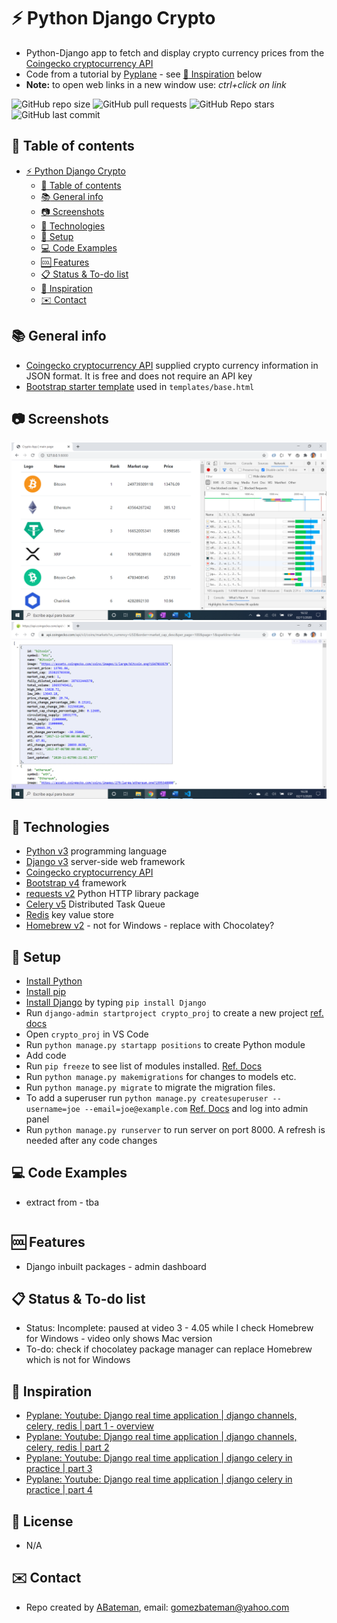 # :zap: Python Django Crypto

* Python-Django app to fetch and display crypto currency prices from the [Coingecko cryptocurrency API](https://www.coingecko.com/en/api)
* Code from a tutorial by [Pyplane](https://www.youtube.com/channel/UCQtHyVB4O4Nwy1ff5qQnyRw) - see [:clap: Inspiration](#clap-inspiration) below
* **Note:** to open web links in a new window use: _ctrl+click on link_

![GitHub repo size](https://img.shields.io/github/repo-size/AndrewJBateman/python-django-crypto?style=plastic)
![GitHub pull requests](https://img.shields.io/github/issues-pr/AndrewJBateman/python-django-crypto?style=plastic)
![GitHub Repo stars](https://img.shields.io/github/stars/AndrewJBateman/python-django-crypto?style=plastic)
![GitHub last commit](https://img.shields.io/github/last-commit/AndrewJBateman/python-django-crypto?style=plastic)


## :page_facing_up: Table of contents

* [:zap: Python Django Crypto](#zap-python-django-crypto)
  * [:page_facing_up: Table of contents](#page_facing_up-table-of-contents)
  * [:books: General info](#books-general-info)
  * [:camera: Screenshots](#camera-screenshots)
  * [:signal_strength: Technologies](#signal_strength-technologies)
  * [:floppy_disk: Setup](#floppy_disk-setup)
  * [:computer: Code Examples](#computer-code-examples)
  * [:cool: Features](#cool-features)
  * [:clipboard: Status & To-do list](#clipboard-status--to-do-list)
  * [:clap: Inspiration](#clap-inspiration)
  * [:envelope: Contact](#envelope-contact)

## :books: General info

* [Coingecko cryptocurrency API](https://www.coingecko.com/en/api) supplied crypto currency information in JSON format. It is free and does not require an API key
* [Bootstrap starter template](https://getbootstrap.com/docs/4.3/getting-started/introduction/) used in `templates/base.html`

## :camera: Screenshots

![screen print](./img/main.png)
![screen print](./img/coingecko.png)

## :signal_strength: Technologies

* [Python v3](https://www.python.org/) programming language
* [Django v3](https://www.djangoproject.com/) server-side web framework
* [Coingecko cryptocurrency API](https://www.coingecko.com/en/api)
* [Bootstrap v4](https://getbootstrap.com/docs/4.5/getting-started/introduction/) framework
* [requests v2](https://pypi.org/project/requests/) Python HTTP library package
* [Celery v5](https://pypi.org/project/celery/) Distributed Task Queue
* [Redis](https://redislabs.com/) key value store
* [Homebrew v2](https://brew.sh/2019/02/02/homebrew-2.0.0/) - not for Windows - replace with Chocolatey?

## :floppy_disk: Setup

* [Install Python](https://docs.python-guide.org/starting/installation/)
* [Install pip](https://docs.python-guide.org/dev/virtualenvs/#installing-pipenv)
* [Install Django](https://docs.djangoproject.com/en/3.1/howto/windows/) by typing `pip install Django`
* Run `django-admin startproject crypto_proj` to create a new project [ref. docs](https://docs.djangoproject.com/en/3.1/intro/tutorial01/)
* Open `crypto_proj` in VS Code
* Run `python manage.py startapp positions` to create Python module
* Add code
* Run `pip freeze` to see list of modules installed. [Ref. Docs](https://pip.pypa.io/en/stable/reference/pip_freeze/)
* Run `python manage.py makemigrations` for changes to models etc.
* Run `python manage.py migrate` to migrate the migration files.
* To add a superuser run `python manage.py createsuperuser --username=joe --email=joe@example.com` [Ref. Docs](https://docs.djangoproject.com/en/3.1/topics/auth/default/) and log into admin panel
* Run `python manage.py runserver` to run server on port 8000. A refresh is needed after any code changes

## :computer: Code Examples

* extract from - tba

```python

```

## :cool: Features

* Django inbuilt packages - admin dashboard

## :clipboard: Status & To-do list

* Status: Incomplete: paused at video 3 - 4.05 while I check Homebrew for Windows - video only shows Mac version
* To-do: check if chocolatey package manager can replace Homebrew which is not for Windows

## :clap: Inspiration

* [Pyplane: Youtube: Django real time application | django channels, celery, redis | part 1 - overview](https://www.youtube.com/watch?v=Ib8UwwnPYsE)
* [Pyplane: Youtube: Django real time application | django channels, celery, redis | part 2](https://www.youtube.com/watch?v=YQRg5Mrg1oY)
* [Pyplane: Youtube: Django real time application | django celery in practice | part 3](https://www.youtube.com/watch?v=DhscKT1t8Vs)
* [Pyplane: Youtube: Django real time application | django celery in practice | part 4](https://www.youtube.com/watch?v=wfVwApNPcHs)

## :file_folder: License

* N/A

## :envelope: Contact

* Repo created by [ABateman](https://github.com/AndrewJBateman), email: gomezbateman@yahoo.com
